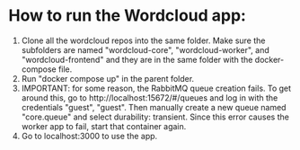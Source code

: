 # How to run the Wordcloud app:

1. Clone all the wordcloud repos into the same folder. Make sure the subfolders are named "wordcloud-core", "wordcloud-worker", and "wordcloud-frontend" and they are in the same folder with the docker-compose file.
2. Run "docker compose up" in the parent folder.
3. IMPORTANT: for some reason, the RabbitMQ queue creation fails. To get around this, go to http://localhost:15672/#/queues and log in with the credentials "guest", "guest". Then manually create a new queue named "core.queue" and select durability: transient. Since this error causes the worker app to fail, start that container again.
4. Go to localhost:3000 to use the app.
